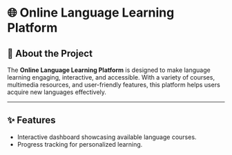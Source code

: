 # 🌐 Online Language Learning Platform  

## 📖 About the Project  
The **Online Language Learning Platform** is designed to make language learning engaging, interactive, and accessible. With a variety of courses, multimedia resources, and user-friendly features, this platform helps users acquire new languages effectively.  

---

## ✨ Features  
- Interactive dashboard showcasing available language courses.  
- Progress tracking for personalized learning.  

